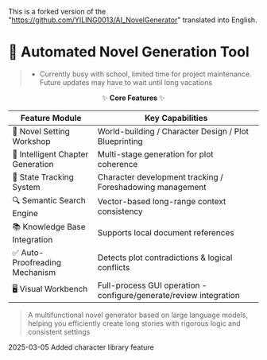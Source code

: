 This is a forked version of the "https://github.com/YILING0013/AI_NovelGenerator" translated into English.

# 📖 Automated Novel Generation Tool

>- Currently busy with school, limited time for project maintenance. Future updates may have to wait until long vacations

<div align="center">
  
✨ **Core Features** ✨

| Feature Module         | Key Capabilities                          |
|-----------------------|------------------------------------------|
| 🎨 Novel Setting Workshop | World-building / Character Design / Plot Blueprinting |
| 📖 Intelligent Chapter Generation | Multi-stage generation for plot coherence |
| 🧠 State Tracking System | Character development tracking / Foreshadowing management |
| 🔍 Semantic Search Engine | Vector-based long-range context consistency |
| 📚 Knowledge Base Integration | Supports local document references |
| ✅ Auto-Proofreading Mechanism | Detects plot contradictions & logical conflicts |
| 🖥 Visual Workbench | Full-process GUI operation - configure/generate/review integration |

</div>

> A multifunctional novel generator based on large language models, helping you efficiently create long stories with rigorous logic and consistent settings

2025-03-05 Added character library feature

2025-03-09 Added word count display

2025-03-13 
1. Added Xianyun modifications;
2. Changed "chapter guidance" to "content guidance";
3. Added guiding prompts to: 
   - 2. Character Dynamics (Character Arc Model) 
   - 3. World-Building Matrix (Three-Dimensional Interweaving Method) 
   - 4. Plot Structure (Three-Act Suspense) 
   in the generation framework, and to: 
   - 5. Chapter Directory Generation (Suspense Rhythm Curve) 
   in the directory generation, to prevent generated content from deviating from actual needs when only core seeds are used.
4. Restored deleted LLM prompts and LLM response displays in the terminal for review and prompt modification reference.
---

## 📑 Navigation
1. [Environment Setup](#-environment-setup)  
2. [Project Structure](#-project-structure)  
3. [Configuration Guide](#⚙️-configuration-guide)  
4. [Running Instructions](#🚀-running-instructions)  
5. [Usage Tutorial](#📘-usage-tutorial)  
6. [Troubleshooting](#❓-troubleshooting)  

---

## 🛠 Environment Setup
Ensure the following requirements are met:
- **Python 3.9+** runtime (recommended 3.10-3.12)
- **pip** package manager
- Valid API keys:
  - Cloud services: OpenAI / DeepSeek etc.
  - Local services: Ollama or other OpenAI-compatible interfaces

---


## 📥 Installation Guide
1. **Download Project**  
   - Download project ZIP from [GitHub](https://github.com), or clone with:
     ```bash
     git clone https://github.com/YILING0013/AI_NovelGenerator
     ```

2. **Install Build Tools (Optional)**  
   - If certain packages fail to install, download [Visual Studio Build Tools](https://visualstudio.microsoft.com/zh-hans/visual-cpp-build-tools/) and install C++ build tools;
   - During installation, only MSBuild tools are included by default - manually check the **C++ Desktop Development** option in the top-left list.

3. **Install Dependencies & Run**  
   - Open terminal, navigate to project directory:
     ```bash
     cd AI_NovelGenerator
     ```
   - Install dependencies:
     ```bash
     pip install -r requirements.txt
     ```
   - Run main program:
     ```bash
     python main.py
     ```

>If missing dependencies, manually execute:
>```bash
>pip install XXX
>```

## 🗂 Project Structure
